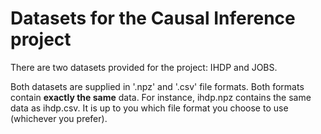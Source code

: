 # Datasets for the Causal Inference project

There are two datasets provided for the project: IHDP and JOBS.

Both datasets are supplied in '.npz' and '.csv' file formats. Both formats contain **exactly the same** data. For instance, ihdp.npz contains the same data as ihdp.csv. It is up to you which file format you choose to use (whichever you prefer).